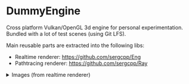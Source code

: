 # DummyEngine

Cross platform Vulkan/OpenGL 3d engine for personal experimentation. Bundled with a lot of test scenes (using Git LFS).

Main reusable parts are extracted into the following libs:
- Realtime renderer: https://github.com/sergcpp/Eng
- Pathtracing renderer: https://github.com/sergcpp/Ray

<details>
  <summary>Images (from realtime renderer)</summary>

  - Links to the original scenes: \
    Staircase, Coffee maker - https://benedikt-bitterli.me/resources/ \
    Sponza - https://www.intel.com/content/www/us/en/developer/topic-technology/graphics-research/samples.html \
    Bistro - https://developer.nvidia.com/orca/amazon-lumberyard-bistro \
    Interrior - https://evermotion.org/shop/show_product/scene-6-ai43-archinteriors-for-blender/14569

  <div>
    <div float="middle">
      <img src="images/ai043_06.jpg" width="98%" />
    </div>
    <div float="middle">
      <img src="images/bistro.jpg" width="67.36%" />
      <img src="images/staircase.jpg" width="30.31%" />
    </div>
    <div float="middle">
      <img src="images/bistro_night.jpg" width="98%" />
    </div>
    <div float="middle">
      <img src="images/coffee_maker.jpg" width="30.31%" />
      <img src="images/sponza.jpg" width="67.359%" />
    </div>
  </div>
</details>